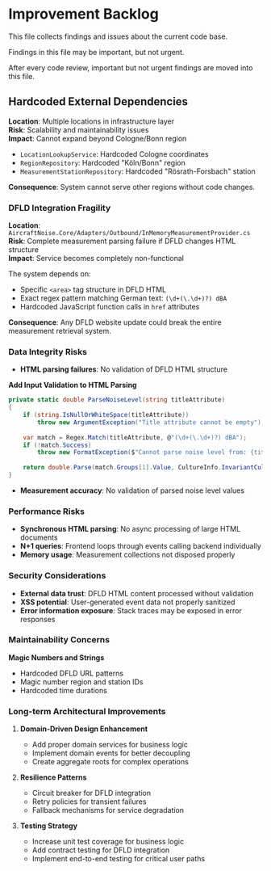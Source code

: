 # Improvement Backlog

This file collects findings and issues about the current code base.

Findings in this file may be important, but not urgent.

After every code review, important but not urgent findings are moved into this file.

## Hardcoded External Dependencies

**Location**: Multiple locations in infrastructure layer  
**Risk**: Scalability and maintainability issues  
**Impact**: Cannot expand beyond Cologne/Bonn region  

- `LocationLookupService`: Hardcoded Cologne coordinates
- `RegionRepository`: Hardcoded "Köln/Bonn" region
- `MeasurementStationRepository`: Hardcoded "Rösrath-Forsbach" station

**Consequence**: System cannot serve other regions without code changes.

### DFLD Integration Fragility

**Location**: `AircraftNoise.Core/Adapters/Outbound/InMemoryMeasurementProvider.cs`  
**Risk**: Complete measurement parsing failure if DFLD changes HTML structure  
**Impact**: Service becomes completely non-functional  

The system depends on:
- Specific `<area>` tag structure in DFLD HTML
- Exact regex pattern matching German text: `(\d+(\.\d+)?) dBA`
- Hardcoded JavaScript function calls in `href` attributes

**Consequence**: Any DFLD website update could break the entire measurement retrieval system.

### Data Integrity Risks

- **HTML parsing failures**: No validation of DFLD HTML structure

**Add Input Validation to HTML Parsing**
```csharp
private static double ParseNoiseLevel(string titleAttribute)
{
    if (string.IsNullOrWhiteSpace(titleAttribute))
        throw new ArgumentException("Title attribute cannot be empty");
    
    var match = Regex.Match(titleAttribute, @"(\d+(\.\d+)?) dBA");
    if (!match.Success)
        throw new FormatException($"Cannot parse noise level from: {titleAttribute}");
        
    return double.Parse(match.Groups[1].Value, CultureInfo.InvariantCulture);
}
```

- **Measurement accuracy**: No validation of parsed noise level values

### Performance Risks

- **Synchronous HTML parsing**: No async processing of large HTML documents
- **N+1 queries**: Frontend loops through events calling backend individually
- **Memory usage**: Measurement collections not disposed properly

### Security Considerations

- **External data trust**: DFLD HTML content processed without validation
- **XSS potential**: User-generated event data not properly sanitized
- **Error information exposure**: Stack traces may be exposed in error responses

### Maintainability Concerns

**Magic Numbers and Strings**

- Hardcoded DFLD URL patterns
- Magic number region and station IDs
- Hardcoded time durations

### Long-term Architectural Improvements

1. **Domain-Driven Design Enhancement**
   - Add proper domain services for business logic
   - Implement domain events for better decoupling
   - Create aggregate roots for complex operations

2. **Resilience Patterns**
   - Circuit breaker for DFLD integration
   - Retry policies for transient failures
   - Fallback mechanisms for service degradation

3. **Testing Strategy**
   - Increase unit test coverage for business logic
   - Add contract testing for DFLD integration
   - Implement end-to-end testing for critical user paths


